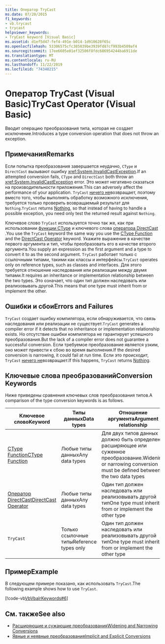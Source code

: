 ```yaml
---
title: Оператор TryCast
ms.date: 07/20/2015
f1_keywords:
- vb.trycast
- trycast
helpviewer_keywords:
- TryCast keyword [Visual Basic]
ms.assetid: d1ef5d47-fef4-491e-b014-1d910628f65c
ms.openlocfilehash: 53306575cfc385039be3939fd87cf993b4509af4
ms.sourcegitcommit: 17ee6605e01ef32506f8fdc686954244ba6911de
ms.translationtype: MT
ms.contentlocale: ru-RU
ms.lasthandoff: 11/22/2019
ms.locfileid: "74348215"
---
```

# <a name="trycast-operator-visual-basic"></a><span data-ttu-id="88a25-102">Оператор TryCast (Visual Basic)</span><span class="sxs-lookup"><span data-stu-id="88a25-102">TryCast Operator (Visual Basic)</span></span>
<span data-ttu-id="88a25-103">Вводит операцию преобразования типа, которая не создает исключение.</span><span class="sxs-lookup"><span data-stu-id="88a25-103">Introduces a type conversion operation that does not throw an exception.</span></span>  
  
## <a name="remarks"></a><span data-ttu-id="88a25-104">Примечания</span><span class="sxs-lookup"><span data-stu-id="88a25-104">Remarks</span></span>  
 <span data-ttu-id="88a25-105">Если попытка преобразования завершается неудачно, `CType` и `DirectCast` вызывают ошибку <xref:System.InvalidCastException>.</span><span class="sxs-lookup"><span data-stu-id="88a25-105">If an attempted conversion fails, `CType` and `DirectCast` both throw an <xref:System.InvalidCastException> error.</span></span> <span data-ttu-id="88a25-106">Это может негативно сказаться на производительности приложения.</span><span class="sxs-lookup"><span data-stu-id="88a25-106">This can adversely affect the performance of your application.</span></span> <span data-ttu-id="88a25-107">`TryCast` [ничего не](../../../visual-basic/language-reference/nothing.md)возвращает, поэтому вместо того, чтобы выполнять обработку возможного исключения, требуется только проверить возвращаемый результат для `Nothing`.</span><span class="sxs-lookup"><span data-stu-id="88a25-107">`TryCast` returns [Nothing](../../../visual-basic/language-reference/nothing.md), so that instead of having to handle a possible exception, you need only test the returned result against `Nothing`.</span></span>  
  
 <span data-ttu-id="88a25-108">Ключевое слово `TryCast` используется точно так же, как при использовании [функции CType](../../../visual-basic/language-reference/functions/ctype-function.md) и ключевого слова [оператора DirectCast](../../../visual-basic/language-reference/operators/directcast-operator.md) .</span><span class="sxs-lookup"><span data-stu-id="88a25-108">You use the `TryCast` keyword the same way you use the [CType Function](../../../visual-basic/language-reference/functions/ctype-function.md) and the [DirectCast Operator](../../../visual-basic/language-reference/operators/directcast-operator.md) keyword.</span></span> <span data-ttu-id="88a25-109">Укажите выражение в качестве первого аргумента и тип, чтобы преобразовать его в качестве второго аргумента.</span><span class="sxs-lookup"><span data-stu-id="88a25-109">You supply an expression as the first argument and a type to convert it to as the second argument.</span></span> <span data-ttu-id="88a25-110">`TryCast` работает только с ссылочными типами, такими как классы и интерфейсы.</span><span class="sxs-lookup"><span data-stu-id="88a25-110">`TryCast` operates only on reference types, such as classes and interfaces.</span></span> <span data-ttu-id="88a25-111">Для этого требуется отношение наследования или реализации между двумя типами.</span><span class="sxs-lookup"><span data-stu-id="88a25-111">It requires an inheritance or implementation relationship between the two types.</span></span> <span data-ttu-id="88a25-112">Это означает, что один тип должен наследовать или реализовывать другой.</span><span class="sxs-lookup"><span data-stu-id="88a25-112">This means that one type must inherit from or implement the other.</span></span>  
  
## <a name="errors-and-failures"></a><span data-ttu-id="88a25-113">Ошибки и сбои</span><span class="sxs-lookup"><span data-stu-id="88a25-113">Errors and Failures</span></span>  
 <span data-ttu-id="88a25-114">`TryCast` создает ошибку компилятора, если обнаруживается, что связь наследования или реализации не существует.</span><span class="sxs-lookup"><span data-stu-id="88a25-114">`TryCast` generates a compiler error if it detects that no inheritance or implementation relationship exists.</span></span> <span data-ttu-id="88a25-115">Но отсутствие ошибки компилятора не гарантирует успешного преобразования.</span><span class="sxs-lookup"><span data-stu-id="88a25-115">But the lack of a compiler error does not guarantee a successful conversion.</span></span> <span data-ttu-id="88a25-116">Если требуемое преобразование является узким, оно может привести к сбою во время выполнения.</span><span class="sxs-lookup"><span data-stu-id="88a25-116">If the desired conversion is narrowing, it could fail at run time.</span></span> <span data-ttu-id="88a25-117">Если это происходит, `TryCast` [ничего не](../../../visual-basic/language-reference/nothing.md)возвращает.</span><span class="sxs-lookup"><span data-stu-id="88a25-117">If this happens, `TryCast` returns [Nothing](../../../visual-basic/language-reference/nothing.md).</span></span>  
  
## <a name="conversion-keywords"></a><span data-ttu-id="88a25-118">Ключевые слова преобразований</span><span class="sxs-lookup"><span data-stu-id="88a25-118">Conversion Keywords</span></span>  
 <span data-ttu-id="88a25-119">Ниже приведены сравнения ключевых слов преобразования типов.</span><span class="sxs-lookup"><span data-stu-id="88a25-119">A comparison of the type conversion keywords is as follows.</span></span>  
  
|<span data-ttu-id="88a25-120">Ключевое слово</span><span class="sxs-lookup"><span data-stu-id="88a25-120">Keyword</span></span>|<span data-ttu-id="88a25-121">Типы данных</span><span class="sxs-lookup"><span data-stu-id="88a25-121">Data types</span></span>|<span data-ttu-id="88a25-122">Отношение аргумента</span><span class="sxs-lookup"><span data-stu-id="88a25-122">Argument relationship</span></span>|<span data-ttu-id="88a25-123">Сбой во время выполнения</span><span class="sxs-lookup"><span data-stu-id="88a25-123">Run-time failure</span></span>|  
|---|---|---|---|  
|[<span data-ttu-id="88a25-124">CType Function</span><span class="sxs-lookup"><span data-stu-id="88a25-124">CType Function</span></span>](../../../visual-basic/language-reference/functions/ctype-function.md)|<span data-ttu-id="88a25-125">Любые типы данных</span><span class="sxs-lookup"><span data-stu-id="88a25-125">Any data types</span></span>|<span data-ttu-id="88a25-126">Для двух типов данных должно быть определено расширяющее или суженное преобразование.</span><span class="sxs-lookup"><span data-stu-id="88a25-126">Widening or narrowing conversion must be defined between the two data types</span></span>|<span data-ttu-id="88a25-127">Создает исключение <xref:System.InvalidCastException></span><span class="sxs-lookup"><span data-stu-id="88a25-127">Throws <xref:System.InvalidCastException></span></span>|  
|[<span data-ttu-id="88a25-128">Оператор DirectCast</span><span class="sxs-lookup"><span data-stu-id="88a25-128">DirectCast Operator</span></span>](../../../visual-basic/language-reference/operators/directcast-operator.md)|<span data-ttu-id="88a25-129">Любые типы данных</span><span class="sxs-lookup"><span data-stu-id="88a25-129">Any data types</span></span>|<span data-ttu-id="88a25-130">Один тип должен наследовать или реализовывать другой тип</span><span class="sxs-lookup"><span data-stu-id="88a25-130">One type must inherit from or implement the other type</span></span>|<span data-ttu-id="88a25-131">Создает исключение <xref:System.InvalidCastException></span><span class="sxs-lookup"><span data-stu-id="88a25-131">Throws <xref:System.InvalidCastException></span></span>|  
|`TryCast`|<span data-ttu-id="88a25-132">Только ссылочные типы</span><span class="sxs-lookup"><span data-stu-id="88a25-132">Reference types only</span></span>|<span data-ttu-id="88a25-133">Один тип должен наследовать или реализовывать другой тип</span><span class="sxs-lookup"><span data-stu-id="88a25-133">One type must inherit from or implement the other type</span></span>|<span data-ttu-id="88a25-134">[Ничего не](../../../visual-basic/language-reference/nothing.md) возвращает</span><span class="sxs-lookup"><span data-stu-id="88a25-134">Returns [Nothing](../../../visual-basic/language-reference/nothing.md)</span></span>|  
  
## <a name="example"></a><span data-ttu-id="88a25-135">Пример</span><span class="sxs-lookup"><span data-stu-id="88a25-135">Example</span></span>  
 <span data-ttu-id="88a25-136">В следующем примере показано, как использовать `TryCast`.</span><span class="sxs-lookup"><span data-stu-id="88a25-136">The following example shows how to use `TryCast`.</span></span>  
  
 [!code-vb[VbVbalrKeywords#6](~/samples/snippets/visualbasic/VS_Snippets_VBCSharp/VbVbalrKeywords/VB/Class1.vb#6)]  
  
## <a name="see-also"></a><span data-ttu-id="88a25-137">См. также</span><span class="sxs-lookup"><span data-stu-id="88a25-137">See also</span></span>

- [<span data-ttu-id="88a25-138">Расширяющие и сужающие преобразования</span><span class="sxs-lookup"><span data-stu-id="88a25-138">Widening and Narrowing Conversions</span></span>](../../../visual-basic/programming-guide/language-features/data-types/widening-and-narrowing-conversions.md)
- [<span data-ttu-id="88a25-139">Явные и неявные преобразования</span><span class="sxs-lookup"><span data-stu-id="88a25-139">Implicit and Explicit Conversions</span></span>](../../../visual-basic/programming-guide/language-features/data-types/implicit-and-explicit-conversions.md)
